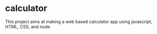 # calculator
This project aims at making a web based calculator app using javascript, HTML, CSS, and node
